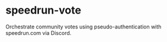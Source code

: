 # speedrun-vote
Orchestrate community votes using pseudo-authentication with speedrun.com via Discord.
